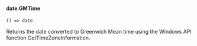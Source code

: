 #### date.GMTime

``` suneido
() => date
```

Returns the date converted to Greenwich Mean time using the Windows API function GetTimeZoneInformation.